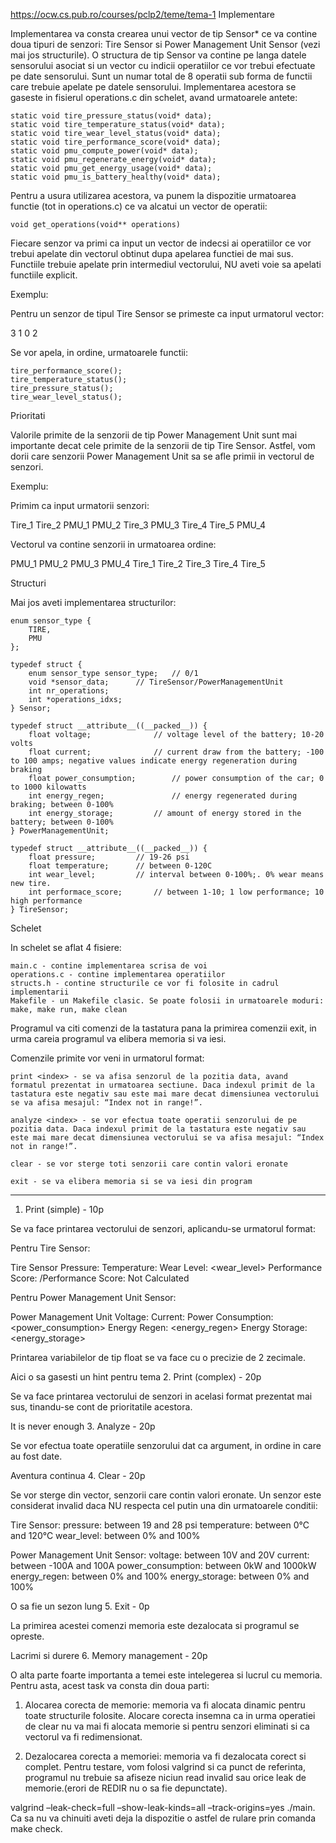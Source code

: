 https://ocw.cs.pub.ro/courses/pclp2/teme/tema-1
Implementare

Implementarea va consta crearea unui vector de tip Sensor* ce va contine doua tipuri de senzori: Tire Sensor si Power Management Unit Sensor (vezi mai jos structurile). O structura de tip Sensor va contine pe langa datele sensorului asociat si un vector cu indicii operatiilor ce vor trebui efectuate pe date sensorului. Sunt un numar total de 8 operatii sub forma de functii care trebuie apelate pe datele sensorului. Implementarea acestora se gaseste in fisierul operations.c din schelet, avand urmatoarele antete:
```
static void tire_pressure_status(void* data);
static void tire_temperature_status(void* data);
static void tire_wear_level_status(void* data);
static void tire_performance_score(void* data);
static void pmu_compute_power(void* data);
static void pmu_regenerate_energy(void* data);
static void pmu_get_energy_usage(void* data);
static void pmu_is_battery_healthy(void* data);
```
Pentru a usura utilizarea acestora, va punem la dispozitie urmatoarea functie (tot in operations.c) ce va alcatui un vector de operatii:
```
void get_operations(void** operations)
```
Fiecare senzor va primi ca input un vector de indecsi ai operatiilor ce vor trebui apelate din vectorul obtinut dupa apelarea functiei de mai sus. Functiile trebuie apelate prin intermediul vectorului, NU aveti voie sa apelati functiile explicit.

Exemplu:

Pentru un senzor de tipul Tire Sensor se primeste ca input urmatorul vector:

3 1 0 2

Se vor apela, in ordine, urmatoarele functii:
```
tire_performance_score();
tire_temperature_status();
tire_pressure_status();
tire_wear_level_status();
```
Prioritati

Valorile primite de la senzorii de tip Power Management Unit sunt mai importante decat cele primite de la senzorii de tip Tire Sensor. Astfel, vom dorii care senzorii Power Management Unit sa se afle primii in vectorul de senzori.

Exemplu:

Primim ca input urmatorii senzori:

Tire_1 Tire_2 PMU_1 PMU_2 Tire_3 PMU_3 Tire_4 Tire_5 PMU_4

Vectorul va contine senzorii in urmatoarea ordine:

PMU_1 PMU_2 PMU_3 PMU_4 Tire_1 Tire_2 Tire_3 Tire_4 Tire_5

Structuri

Mai jos aveti implementarea structurilor:
```
enum sensor_type {
	TIRE,
	PMU
};

typedef struct {
	enum sensor_type sensor_type; 	// 0/1
	void *sensor_data; 		// TireSensor/PowerManagementUnit
	int nr_operations;
	int *operations_idxs;
} Sensor;

typedef struct __attribute__((__packed__)) {
    float voltage;  			// voltage level of the battery; 10-20 volts
    float current;  			// current draw from the battery; -100 to 100 amps; negative values indicate energy regeneration during braking
    float power_consumption;  		// power consumption of the car; 0 to 1000 kilowatts
    int energy_regen;  		        // energy regenerated during braking; between 0-100%
    int energy_storage;  		// amount of energy stored in the battery; between 0-100%
} PowerManagementUnit;

typedef struct __attribute__((__packed__)) {
	float pressure; 		// 19-26 psi
	float temperature; 		// between 0-120C 
	int wear_level; 		// interval between 0-100%;. 0% wear means new tire.
	int performace_score;		// between 1-10; 1 low performance; 10 high performance
} TireSensor;
```
Schelet

In schelet se aflat 4 fisiere:

    main.c - contine implementarea scrisa de voi
    operations.c - contine implementarea operatiilor
    structs.h - contine structurile ce vor fi folosite in cadrul implementarii
    Makefile - un Makefile clasic. Se poate folosii in urmatoarele moduri: make, make run, make clean
    
 Programul va citi comenzi de la tastatura pana la primirea comenzii exit, in urma careia programul va elibera memoria si va iesi.

Comenzile primite vor veni in urmatorul format:

    print <index> - se va afisa senzorul de la pozitia data, avand formatul prezentat in urmatoarea sectiune. Daca indexul primit de la tastatura este negativ sau este mai mare decat dimensiunea vectorului se va afisa mesajul: “Index not in range!”.

    analyze <index> - se vor efectua toate operatii senzorului de pe pozitia data. Daca indexul primit de la tastatura este negativ sau este mai mare decat dimensiunea vectorului se va afisa mesajul: “Index not in range!”.

    clear - se vor sterge toti senzorii care contin valori eronate

    exit - se va elibera memoria si se va iesi din program
---------------------------------------------------
1. Print (simple) - 10p

Se va face printarea vectorului de senzori, aplicandu-se urmatorul format:

Pentru Tire Sensor:

Tire Sensor
Pressure: <pressure>
Temperature: <temperature>
Wear Level: <wear_level>
Performance Score: <computed score>/Performance Score: Not Calculated

Pentru Power Management Unit Sensor:

Power Management Unit
Voltage: <voltage>
Current: <current>
Power Consumption: <power_consumption>
Energy Regen: <energy_regen>
Energy Storage: <energy_storage>

Printarea variabilelor de tip float se va face cu o precizie de 2 zecimale.

Aici o sa gasesti un hint pentru tema
2. Print (complex) - 20p

Se va face printarea vectorului de senzori in acelasi format prezentat mai sus, tinandu-se cont de prioritatile acestora.

It is never enough
3. Analyze - 20p

Se vor efectua toate operatiile senzorului dat ca argument, in ordine in care au fost date.

Aventura continua
4. Clear - 20p

Se vor sterge din vector, senzorii care contin valori eronate. Un senzor este considerat invalid daca NU respecta cel putin una din urmatoarele conditii:

Tire Sensor:
pressure: between 19 and 28 psi
temperature: between 0°C and 120°C
wear_level: between 0% and 100%

Power Management Unit Sensor:
voltage: between 10V and 20V
current: between -100A and 100A
power_consumption: between 0kW and 1000kW
energy_regen: between 0% and 100%
energy_storage: between 0% and 100%

O sa fie un sezon lung
5. Exit - 0p

La primirea acestei comenzi memoria este dezalocata si programul se opreste.

Lacrimi si durere
6. Memory management - 20p

O alta parte foarte importanta a temei este intelegerea si lucrul cu memoria. Pentru asta, acest task va consta din doua parti:

1) Alocarea corecta de memorie: memoria va fi alocata dinamic pentru toate structurile folosite. Alocare corecta insemna ca in urma operatiei de clear nu va mai fi alocata memorie si pentru senzori eliminati si ca vectorul va fi redimensionat.

2) Dezalocarea corecta a memoriei: memoria va fi dezalocata corect si complet. Pentru testare, vom folosi valgrind si ca punct de referinta, programul nu trebuie sa afiseze niciun read invalid sau orice leak de memorie.(erori de REDIR nu o sa fie depunctate).

valgrind –leak-check=full –show-leak-kinds=all –track-origins=yes ./main. Ca sa nu va chinuiti aveti deja la dispozitie o astfel de rulare prin comanda make check. 
